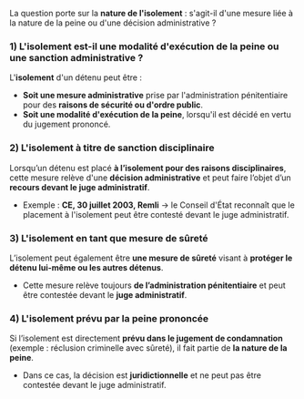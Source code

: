 La question porte sur la **nature de l'isolement** : s'agit-il d'une mesure liée à la nature de la peine ou d'une décision administrative ?

### **1) L'isolement est-il une modalité d'exécution de la peine ou une sanction administrative ?**

L'**isolement** d'un détenu peut être :

- **Soit une mesure administrative** prise par l'administration pénitentiaire pour des **raisons de sécurité ou d'ordre public**.
- **Soit une modalité d'exécution de la peine**, lorsqu'il est décidé en vertu du jugement prononcé.

### **2) L'isolement à titre de sanction disciplinaire**

Lorsqu’un détenu est placé **à l’isolement pour des raisons disciplinaires**, cette mesure relève d'une **décision administrative** et peut faire l’objet d’un **recours devant le juge administratif**.

- Exemple : **CE, 30 juillet 2003, Remli** → le Conseil d'État reconnaît que le placement à l'isolement peut être contesté devant le juge administratif.

### **3) L'isolement en tant que mesure de sûreté**

L’isolement peut également être **une mesure de sûreté** visant à **protéger le détenu lui-même ou les autres détenus**.

- Cette mesure relève toujours **de l’administration pénitentiaire** et peut être contestée devant le **juge administratif**.

### **4) L'isolement prévu par la peine prononcée**

Si l’isolement est directement **prévu dans le jugement de condamnation** (exemple : réclusion criminelle avec sûreté), il fait partie de **la nature de la peine**.

- Dans ce cas, la décision est **juridictionnelle** et ne peut pas être contestée devant le juge administratif.

